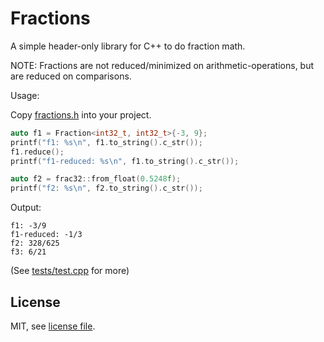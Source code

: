 # Fractions
A simple header-only library for C++ to do fraction math.

NOTE: Fractions are not reduced/minimized on arithmetic-operations, but are reduced on comparisons.

Usage:

Copy [fractions.h](fractions.h) into your project.

```cpp
auto f1 = Fraction<int32_t, int32_t>{-3, 9};
printf("f1: %s\n", f1.to_string().c_str());
f1.reduce();
printf("f1-reduced: %s\n", f1.to_string().c_str());

auto f2 = frac32::from_float(0.5248f);
printf("f2: %s\n", f2.to_string().c_str());
```

Output:
```
f1: -3/9
f1-reduced: -1/3
f2: 328/625
f3: 6/21
```

(See [tests/test.cpp](tests/test.cpp) for more)

## License
MIT, see [license file](LICENSE).